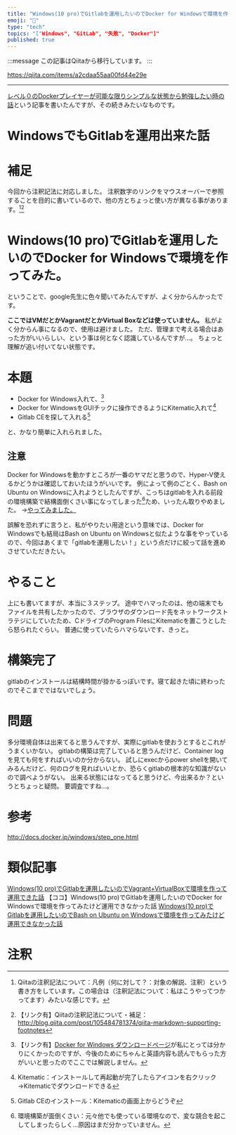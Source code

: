 ```yaml
---
title: "Windows(10 pro)でGitlabを運用したいのでDocker for Windowsで環境を作ってみたけど運用できなかった話"
emoji: "📝"
type: "tech"
topics: "["Windows", "GitLab", "失敗", "Docker"]"
published: true
---
```


:::message
この記事はQiitaから移行しています。
:::

https://qiita.com/items/a2cdaa55aa00fd44e29e

---

<a href="https://qiita.com/nomurasan/items/5197100a1ae3e5a30f4c">レベル０のDockerプレイヤーが可能な限りシンプルな状態から勉強したい時の話</a>という記事を書いたんですが、その続きみたいなものです。

# WindowsでもGitlabを運用出来た話

# 補足
今回から注釈記法に対応しました。
注釈数字のリンクをマウスオーバーで参照することを目的に書いているので、他の方とちょっと使い方が異なる事があります。[^1][^2]
[^1]: Qiitaの注釈記法について：凡例（何に対して？：対象の解説、注釈）という書き方をしています。この場合は（注釈記法について：私はこうやってつかってます）みたいな感じです。
[^2]: 【リンク有】Qiitaの注釈記法について・補足：http://blog.qiita.com/post/105484781374/qiita-markdown-supporting-footnotes

# Windows(10 pro)でGitlabを運用したいのでDocker for Windowsで環境を作ってみた。

ということで、google先生に色々聞いてみたんですが、よく分からんかったです。

**ここではVMだとかVagrantだとかVirtual Boxなどは使っていません。**
私がよく分からん事になるので、使用は避けました。
ただ、管理まで考える場合はあった方がいいらしい、という事は何となく認識しているんですが…。
ちょっと理解が追い付いてない状態です。

# 本題

* Docker for Windows入れて、[^3]
* Docker for WindowsをGUIチックに操作できるようにKitematic入れて[^4]
* Gitlab CEを探して入れる[^5]

と、かなり簡単に入れられました。

[^3]: 【リンク有】<a href="http://docs.docker.jp/windows/step_one.html">Docker for Windows ダウンロードページ</a>が私にとっては分かりにくかったのですが、今後のためにちゃんと英語内容も読んでもらった方がいいと思ったのでここでは解説しません。
[^4]: Kitematic：インストールして再起動が完了したらアイコンを右クリック→Kitematicでダウンロードできる
[^5]: Gitlab CEのインストール：Kitematicの画面上からどうぞ

## 注意

Docker for Windowsを動かすところが一番のヤマだと思うので、Hyper-V使えるかどうかは確認しておいたほうがいいです。
例によって例のごとく、Bash on Ubuntu on Windowsに入れようとしたんですが、こっちはgitlabを入れる前段の環境構築で結構面倒くさい事になってしまった[^6]ため、いったん取りやめました。
→<a href="">やってみました。</a>
[^6]: 環境構築が面倒くさい：元々他でも使っている環境なので、変な競合を起こしてしまったらしく…原因はまだ分かっていません。

誤解を恐れずに言うと、私がやりたい用途という意味では、Docker for Windowsでも結局はBash on Ubuntu on Windowsと似たような事をやっているので、今回はあくまで「gitlabを運用したい！」という点だけに絞って話を進めさせていただきたい。

# やること
上にも書いてますが、本当に３ステップ。
途中でハマったのは、他の端末でもファイルを共有したかったので、ブラウザのダウンロード先をネットワークストラテジにしていたため、CドライブのProgram FilesにKitematicを置こうとしたら怒られたぐらい。
普通に使っていたらハマらないです、きっと。

# 構築完了

gitlabのインストールは結構時間が掛かるっぽいです。寝て起きた頃に終わったのでそこまでではないでしょう。

# 問題
多分環境自体は出来てると思うんですが、実際にgitlabを使おうとするとこれがうまくいかない。
gitlabの構築は完了していると思うんだけど、Container logを見ても何をすればいいのか分からない。
試しにexecからpower shellを開いてみるんだけど、何のログを見ればいいとか、恐らくgitlabの根本的な知識がないので調べようがない。
出来る状態にはなってると思うけど、今出来るか？というとちょっと疑問。
要調査ですね…。

# 参考
http://docs.docker.jp/windows/step_one.html

# 類似記事
<a href="https://qiita.com/nomurasan/items/a4291f5a18f3b6cc1525">Windows(10 pro)でGitlabを運用したいのでVagrant+VirtualBoxで環境を作って運用できた話</a>
【ココ】Windows(10 pro)でGitlabを運用したいのでDocker for Windowsで環境を作ってみたけど運用できなかった話
<a href="https://qiita.com/nomurasan/items/b725c9ee9179bcac2b22">Windows(10 pro)でGitlabを運用したいのでBash on Ubuntu on Windowsで環境を作ってみたけど運用できなかった話</a>

# 注釈

